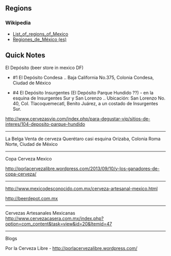 
## Regions

### Wikipedia

- [List_of_regions_of_Mexico](http://en.wikipedia.org/wiki/List_of_regions_of_Mexico)
- [Regiones_de_México (es)](http://es.wikipedia.org/wiki/Regiones_de_México)


## Quick Notes

El Depósito (beer store in mexico DF)

- #1 El Depósito Condesa
  .. Baja California No.375, Colonia Condesa, Ciudad de México

- #4 El Depósito Insurgentes  (El Depósito Parque Hundido ??) -  en la esquina de Insurgentes Sur y San Lorenzo
  .. Ubicación: San Lorenzo No. 40, Col. Tlacoquemecatl, Benito Juárez, a un costado de Insurgentes Sur.
  
  
http://www.cervezasvip.com/index.php/para-degustar-vip/sitios-de-interes/104-deposito-parque-hundido

---
La Belga
Venta de cerveza
Querétaro casi esquina Orizaba, Colonia Roma Norte, Ciudad de México

------

Copa Cerveza Mexico

http://porlacervezalibre.wordpress.com/2013/09/10/y-los-ganadores-de-copa-cerveza/


--------
http://www.mexicodesconocido.com.mx/cerveza-artesanal-mexico.html

http://beerdepot.com.mx

---------

Cervezas Artesanales Mexicanas
http://www.cervezacasera.com.mx/index.php?option=com_content&task=view&id=20&Itemid=47


----

Blogs

Por la Cerveza Libre  - http://porlacervezalibre.wordpress.com/